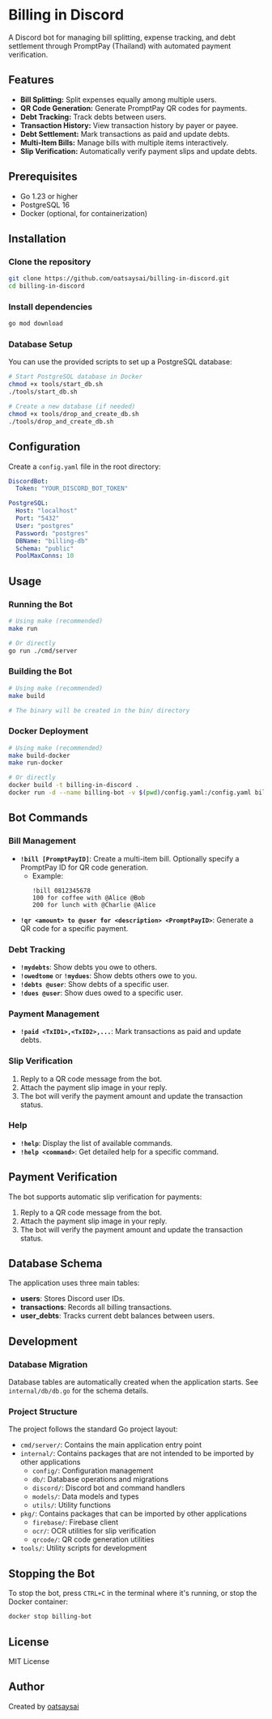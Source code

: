 # Billing in Discord

A Discord bot for managing bill splitting, expense tracking, and debt settlement through PromptPay (Thailand) with automated payment verification.

## Features

- **Bill Splitting:** Split expenses equally among multiple users.
- **QR Code Generation:** Generate PromptPay QR codes for payments.
- **Debt Tracking:** Track debts between users.
- **Transaction History:** View transaction history by payer or payee.
- **Debt Settlement:** Mark transactions as paid and update debts.
- **Multi-Item Bills:** Manage bills with multiple items interactively.
- **Slip Verification:** Automatically verify payment slips and update debts.

## Prerequisites

- Go 1.23 or higher
- PostgreSQL 16
- Docker (optional, for containerization)

## Installation

### Clone the repository

```bash
git clone https://github.com/oatsaysai/billing-in-discord.git
cd billing-in-discord
```

### Install dependencies

```bash
go mod download
```

### Database Setup

You can use the provided scripts to set up a PostgreSQL database:

```bash
# Start PostgreSQL database in Docker
chmod +x tools/start_db.sh
./tools/start_db.sh

# Create a new database (if needed)
chmod +x tools/drop_and_create_db.sh
./tools/drop_and_create_db.sh
```

## Configuration

Create a `config.yaml` file in the root directory:

```yaml
DiscordBot:
  Token: "YOUR_DISCORD_BOT_TOKEN"

PostgreSQL:
  Host: "localhost"
  Port: "5432"
  User: "postgres"
  Password: "postgres"
  DBName: "billing-db"
  Schema: "public"
  PoolMaxConns: 10
```

## Usage

### Running the Bot

```bash
# Using make (recommended)
make run

# Or directly
go run ./cmd/server
```

### Building the Bot

```bash
# Using make (recommended)
make build

# The binary will be created in the bin/ directory
```

### Docker Deployment

```bash
# Using make (recommended)
make build-docker
make run-docker

# Or directly
docker build -t billing-in-discord .
docker run -d --name billing-bot -v $(pwd)/config.yaml:/config.yaml billing-in-discord
```

## Bot Commands

### Bill Management

- **`!bill [PromptPayID]`**: Create a multi-item bill. Optionally specify a PromptPay ID for QR code generation.
  - Example:
    ```text
    !bill 0812345678
    100 for coffee with @Alice @Bob
    200 for lunch with @Charlie @Alice
    ```
- **`!qr <amount> to @user for <description> <PromptPayID>`**: Generate a QR code for a specific payment.

### Debt Tracking

- **`!mydebts`**: Show debts you owe to others.
- **`!owedtome`** or **`!mydues`**: Show debts others owe to you.
- **`!debts @user`**: Show debts of a specific user.
- **`!dues @user`**: Show dues owed to a specific user.

### Payment Management

- **`!paid <TxID1>,<TxID2>,...`**: Mark transactions as paid and update debts.

### Slip Verification

1. Reply to a QR code message from the bot.
2. Attach the payment slip image in your reply.
3. The bot will verify the payment amount and update the transaction status.

### Help

- **`!help`**: Display the list of available commands.
- **`!help <command>`**: Get detailed help for a specific command.

## Payment Verification

The bot supports automatic slip verification for payments:
1. Reply to a QR code message from the bot.
2. Attach the payment slip image in your reply.
3. The bot will verify the payment amount and update the transaction status.

## Database Schema

The application uses three main tables:
- **users**: Stores Discord user IDs.
- **transactions**: Records all billing transactions.
- **user_debts**: Tracks current debt balances between users.

## Development

### Database Migration

Database tables are automatically created when the application starts. See `internal/db/db.go` for the schema details.

### Project Structure

The project follows the standard Go project layout:

- `cmd/server/`: Contains the main application entry point
- `internal/`: Contains packages that are not intended to be imported by other applications
  - `config/`: Configuration management
  - `db/`: Database operations and migrations
  - `discord/`: Discord bot and command handlers
  - `models/`: Data models and types
  - `utils/`: Utility functions
- `pkg/`: Contains packages that can be imported by other applications
  - `firebase/`: Firebase client
  - `ocr/`: OCR utilities for slip verification
  - `qrcode/`: QR code generation utilities
- `tools/`: Utility scripts for development

## Stopping the Bot

To stop the bot, press `CTRL+C` in the terminal where it's running, or stop the Docker container:

```bash
docker stop billing-bot
```

## License

MIT License

## Author

Created by [oatsaysai](https://github.com/oatsaysai)
